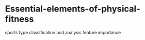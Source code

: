 # Essential-elements-of-physical-fitness
sports type classification and analysis feature importance
